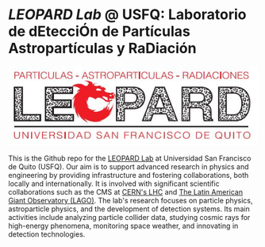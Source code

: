 # *LEOPARD Lab* @ USFQ: Laboratorio de dEtecciÓn de Partículas Astropartículas y RaDiación  

![](https://github.com/USFQ-Leopard/.github/blob/main/profile/img/leopard_logo.JPG)


This is the Github repo for the [LEOPARD Lab](https://www.usfq.edu.ec/es/grupos-de-investigacion/laboratorio-de-deteccion-de-particulas-astroparticulas-y-radiaciones) at Universidad San Francisco de Quito (USFQ). Our aim is to support advanced research in physics and engineering by providing infrastructure and fostering collaborations, both locally and internationally. It is involved with significant scientific collaborations such as the CMS at [CERN's LHC](https://home.cern/science/accelerators/large-hadron-collider) and [The Latin American Giant Observatory (LAGO)](http://lagoproject.net/index.html). The lab's research focuses on particle physics, astroparticle physics, and the development of detection systems. Its main activities include analyzing particle collider data, studying cosmic rays for high-energy phenomena, monitoring space weather, and innovating in detection technologies.



<!--

**Here are some ideas to get you started:**

🙋‍♀️ A short introduction - what is your organization all about?
🌈 Contribution guidelines - how can the community get involved?
👩‍💻 Useful resources - where can the community find your docs? Is there anything else the community should know?
🍿 Fun facts - what does your team eat for breakfast?
🧙 Remember, you can do mighty things with the power of [Markdown](https://docs.github.com/github/writing-on-github/getting-started-with-writing-and-formatting-on-github/basic-writing-and-formatting-syntax)
-->
